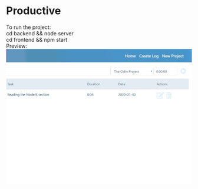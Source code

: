 # Productive
To run the project: </br>
cd backend && node server </br>
cd frontend && npm start 
</br>
Preview:
![](49F42992-ED6A-4A8F-85B8-1829B5F19C47_1_201_a.jpeg)
